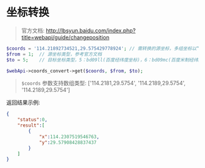 # 坐标转换

> 官方文档: http://lbsyun.baidu.com/index.php?title=webapi/guide/changeposition

```php
$coords = '114.21892734521,29.575429778924'; // 需转换的源坐标，多组坐标以“；”分隔
$from = 1;  // 源坐标类型，参考官方文档
$to = 5;    // 目标坐标类型，5：bd09ll(百度经纬度坐标)，6：bd09mc(百度米制经纬度坐标)

$webApi->coords_convert->get($coords, $from, $to);
```

> `$coords` 参数支持数组类型: ['114.2181,29.5754', '114.2189,29.5754', '114.2189,29.5754']

返回结果示例:

```json
{
    "status":0,
    "result":[
        {
            "x":114.2307519546763,
            "y":29.57908428837437
        }
    ]
}
```
